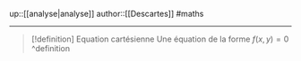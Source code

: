 up::[[analyse|analyse]]
author::[[Descartes]]
#maths

----

> [!definition] Equation cartésienne
> Une équation de la forme 
> $f(x, y) = 0$
^definition

